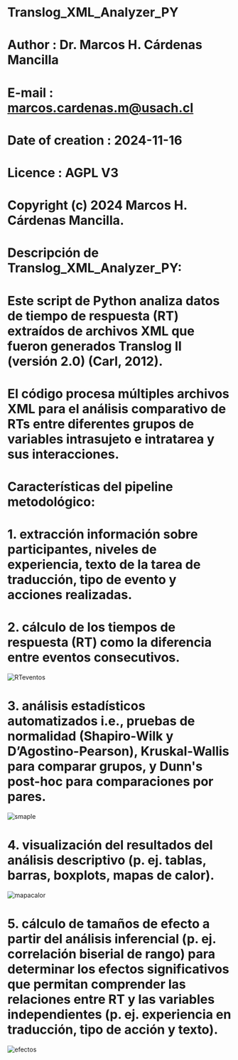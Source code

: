 # Translog_XML_Analyzer_PY
# Author                    : Dr. Marcos H. Cárdenas Mancilla
# E-mail                    : marcos.cardenas.m@usach.cl
# Date of creation          : 2024-11-16
# Licence                   : AGPL V3
# Copyright (c) 2024 Marcos H. Cárdenas Mancilla.

# Descripción de Translog_XML_Analyzer_PY:
# Este script de Python analiza datos de tiempo de respuesta (RT) extraídos de archivos XML que fueron generados Translog II (versión 2.0) (Carl, 2012). 
# El código procesa múltiples archivos XML para el análisis comparativo de RTs entre diferentes grupos de variables intrasujeto e intratarea y sus interacciones.
# Características del pipeline metodológico:
# 1. extracción información sobre participantes, niveles de experiencia, texto de la tarea de traducción, tipo de evento y acciones realizadas.
# 2. cálculo de los tiempos de respuesta (RT) como la diferencia entre eventos consecutivos.
![RTeventos](https://github.com/user-attachments/assets/02e5f99e-dfcb-4283-85ee-85a305fbf942)
# 3. análisis estadísticos automatizados i.e., pruebas de normalidad (Shapiro-Wilk y D’Agostino-Pearson), Kruskal-Wallis para comparar grupos, y Dunn's post-hoc para comparaciones por pares.
![smaple](https://github.com/user-attachments/assets/4dc4ef7f-34ac-4132-95be-2ce88e5fbba1)
# 4. visualización del resultados del análisis descriptivo (p. ej. tablas, barras, boxplots, mapas de calor).
![mapacalor](https://github.com/user-attachments/assets/10d017b5-4a12-4748-9216-ddbbce63d066)
# 5. cálculo de tamaños de efecto a partir del análisis inferencial (p. ej. correlación biserial de rango) para determinar los efectos significativos que permitan comprender las relaciones entre RT y las variables independientes (p. ej. experiencia en traducción, tipo de acción y texto).
![efectos](https://github.com/user-attachments/assets/7cf8d789-991b-4576-8447-f798a1d88280)
